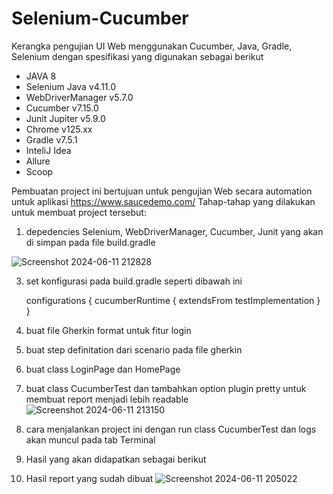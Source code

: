 # Selenium-Cucumber
Kerangka pengujian UI Web menggunakan Cucumber, Java, Gradle, Selenium dengan spesifikasi yang digunakan sebagai berikut
- JAVA 8
- Selenium Java v4.11.0
- WebDriverManager v5.7.0
- Cucumber v7.15.0
- Junit Jupiter v5.9.0
- Chrome v125.xx
- Gradle v7.5.1
- InteliJ Idea
- Allure
- Scoop

Pembuatan project ini bertujuan untuk pengujian Web secara automation untuk aplikasi https://www.saucedemo.com/
Tahap-tahap yang dilakukan untuk membuat project tersebut:
1. depedencies Selenium, WebDriverManager, Cucumber, Junit yang akan di simpan pada file build.gradle
   
  ![Screenshot 2024-06-11 212828](https://github.com/romirosmawati/SeleniumCucumber/assets/32626103/6e30d135-8a96-4532-a1fd-1a80fe00a447)

3. set konfigurasi pada build.gradle seperti dibawah ini

   configurations {
    cucumberRuntime {
        extendsFrom testImplementation
    }
  }

4. buat file Gherkin format untuk fitur login
5. buat step definitation dari scenario pada file gherkin
6. buat class LoginPage dan HomePage
7. buat class CucumberTest dan tambahkan option plugin pretty untuk membuat report menjadi lebih readable
   ![Screenshot 2024-06-11 213150](https://github.com/romirosmawati/SeleniumCucumber/assets/32626103/121f0bd0-0d81-4cbf-9049-cb2a901c8f73)

8. cara menjalankan project ini dengan run class CucumberTest dan logs akan muncul pada tab Terminal
9. Hasil yang akan didapatkan sebagai berikut
10. Hasil report yang sudah dibuat
![Screenshot 2024-06-11 205022](https://github.com/romirosmawati/SeleniumCucumber/assets/32626103/f31245bd-10e4-472c-a09d-5f2f1af9671b)
